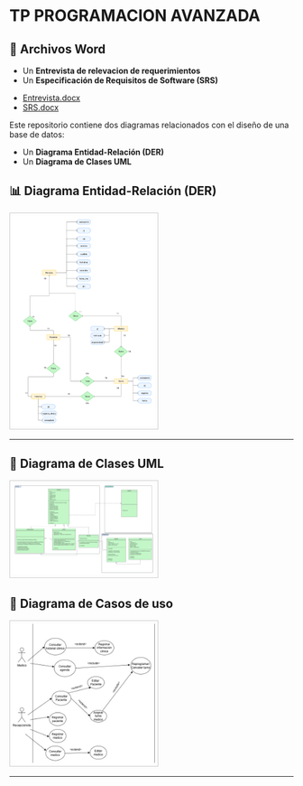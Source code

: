 <h1>TP PROGRAMACION AVANZADA</h1>



<h2>📄 Archivos Word</h2>
<ul>
  <li>Un <strong>Entrevista de relevacion de requerimientos</strong></li>
  <li>Un <strong>Especificación de Requisitos de Software (SRS)</strong></li>
</ul>
<ul>
  <li><a href="./Entrevista.docx" download>Entrevista.docx</a></li>
  <li><a href="./SRS.docx" download>SRS.docx</a></li>
</ul>







<p>Este repositorio contiene dos diagramas relacionados con el diseño de una base de datos:</p>
<ul>
  <li>Un <strong>Diagrama Entidad-Relación (DER)</strong></li>
  <li>Un <strong>Diagrama de Clases UML</strong></li>
</ul>

<h2>📊 Diagrama Entidad-Relación (DER)</h2>
<img src="./DER.png" alt="Diagrama DER" style="max-width: 50%; height: auto; border: 1px solid #ccc; padding: 5px;">

<hr>

<h2>🧩 Diagrama de Clases UML</h2>
<img src="./UML.png" alt="Diagrama UML" style="max-width: 50%; height: auto; border: 1px solid #ccc; padding: 5px;">

<h2>🧩 Diagrama de Casos de uso</h2>
<img src="./DiagramaCasoDeUso.jpg" alt="Diagrama UML" style="max-width: 50%; height: auto; border: 1px solid #ccc; padding: 5px;">

<hr>


